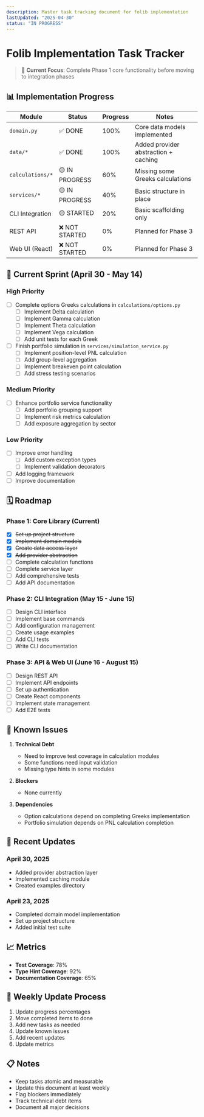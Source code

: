 ```yaml
---
description: Master task tracking document for folib implementation
lastUpdated: "2025-04-30"
status: "IN PROGRESS"
---
```


# Folib Implementation Task Tracker

> 🎯 **Current Focus**: Complete Phase 1 core functionality before moving to integration phases

## 📊 Implementation Progress

| Module | Status | Progress | Notes |
|--------|---------|-----------|-------|
| `domain.py` | ✅ DONE | 100% | Core data models implemented |
| `data/*` | ✅ DONE | 100% | Added provider abstraction + caching |
| `calculations/*` | 🟡 IN PROGRESS | 60% | Missing some Greeks calculations |
| `services/*` | 🟡 IN PROGRESS | 40% | Basic structure in place |
| CLI Integration | 🟡 STARTED | 20% | Basic scaffolding only |
| REST API | ❌ NOT STARTED | 0% | Planned for Phase 3 |
| Web UI (React) | ❌ NOT STARTED | 0% | Planned for Phase 3 |

## 🎯 Current Sprint (April 30 - May 14)

### High Priority
- [ ] Complete options Greeks calculations in `calculations/options.py`
  - [ ] Implement Delta calculation
  - [ ] Implement Gamma calculation
  - [ ] Implement Theta calculation
  - [ ] Implement Vega calculation
  - [ ] Add unit tests for each Greek

- [ ] Finish portfolio simulation in `services/simulation_service.py`
  - [ ] Implement position-level PNL calculation
  - [ ] Add group-level aggregation
  - [ ] Implement breakeven point calculation
  - [ ] Add stress testing scenarios

### Medium Priority
- [ ] Enhance portfolio service functionality
  - [ ] Add portfolio grouping support
  - [ ] Implement risk metrics calculation
  - [ ] Add exposure aggregation by sector

### Low Priority
- [ ] Improve error handling
  - [ ] Add custom exception types
  - [ ] Implement validation decorators
- [ ] Add logging framework
- [ ] Improve documentation

## 🗓️ Roadmap

### Phase 1: Core Library (Current)
- [x] ~~Set up project structure~~
- [x] ~~Implement domain models~~
- [x] ~~Create data access layer~~
- [x] ~~Add provider abstraction~~
- [ ] Complete calculation functions
- [ ] Complete service layer
- [ ] Add comprehensive tests
- [ ] Add API documentation

### Phase 2: CLI Integration (May 15 - June 15)
- [ ] Design CLI interface
- [ ] Implement base commands
- [ ] Add configuration management
- [ ] Create usage examples
- [ ] Add CLI tests
- [ ] Write CLI documentation

### Phase 3: API & Web UI (June 16 - August 15)
- [ ] Design REST API
- [ ] Implement API endpoints
- [ ] Set up authentication
- [ ] Create React components
- [ ] Implement state management
- [ ] Add E2E tests

## 🚧 Known Issues

1. **Technical Debt**
   - Need to improve test coverage in calculation modules
   - Some functions need input validation
   - Missing type hints in some modules

2. **Blockers**
   - None currently

3. **Dependencies**
   - Option calculations depend on completing Greeks implementation
   - Portfolio simulation depends on PNL calculation completion

## 📝 Recent Updates

### April 30, 2025
- Added provider abstraction layer
- Implemented caching module
- Created examples directory

### April 23, 2025
- Completed domain model implementation
- Set up project structure
- Added initial test suite

## 📈 Metrics

- **Test Coverage**: 78%
- **Type Hint Coverage**: 92%
- **Documentation Coverage**: 65%

## 🔄 Weekly Update Process

1. Update progress percentages
2. Move completed items to done
3. Add new tasks as needed
4. Update known issues
5. Add recent updates
6. Update metrics

## 📋 Notes

- Keep tasks atomic and measurable
- Update this document at least weekly
- Flag blockers immediately
- Track technical debt items
- Document all major decisions
